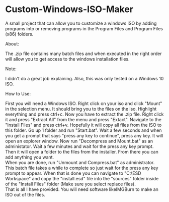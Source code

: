 # Custom-Windows-ISO-Maker
A small project that can allow you to customize a windows ISO by adding programs into or removing programs in the Program Files and Program Files (x86) folders.


About:

   The .zip file contains many batch files and when executed in the right order will allow you to get access to the windows installation files.
  
Note: 

  I didn't do a great job explaining. Also, this was only tested on a Windows 10 ISO.
  
How to Use:
  
   First you will need a Windows ISO. Right click on your iso and click "Mount" in the selection menu. It should bring you to the files on the iso.
  Highlight everything and press ctrl+c.  Now you have to extract the .zip file. Right click it and press "Extract All" from the menu and press "Extact".
  Navigate to the "Install Files" and press ctrl+v.  Hopefully it will copy all files from the ISO to this folder.  Go up 1 folder and run "Start.bat".
  Wait a few seconds and when you get a prompt that says "press any key to continue", press any key.  It will open an explorer window. Now run 
  "Decompress and Mount.bat" as an administator.  Wait a few minutes and wait for the press any key prompt.  
  Then it will open a folder to the files from the installer.  From there you can add anything you want.  
  When you are done, run "Unmount and Compress.bat" as administrator.  
  This batch file takes a while to complete so just wait for the press any key prompt to appear.  When that is done you can navigate to "C:\ESD Workspace"
  and copy the "install.esd" file into the "sources" folder inside of the "Install Files" folder (Make sure you select replace files).  
  That is all I have provided.  You will need software likeIMGBurn to make an ISO out of the files.
